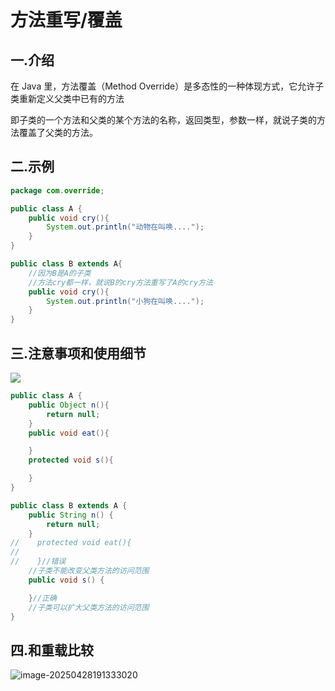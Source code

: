 ```

```

# 方法重写/覆盖

## 一.介绍

在 Java 里，方法覆盖（Method Override）是多态性的一种体现方式，它允许子类重新定义父类中已有的方法

即子类的一个方法和父类的某个方法的名称，返回类型，参数一样，就说子类的方法覆盖了父类的方法。



## 二.示例

```java
package com.override;

public class A {
    public void cry(){
        System.out.println("动物在叫唤....");
    }
}

public class B extends A{
    //因为B是A的子类
    //方法cry都一样，就说B的cry方法重写了A的cry方法
    public void cry(){
        System.out.println("小狗在叫唤....");
    }
}
```



## 三.注意事项和使用细节

![](C:\Users\24709\AppData\Roaming\Typora\typora-user-images\image-20250428190326166.png)



```java
public class A {
    public Object n(){
        return null;
    }
    public void eat(){

    }
    protected void s(){

    }
}

public class B extends A {
    public String n() {
        return null;
    }
//    protected void eat(){
//
//    }//错误
    //子类不能改变父类方法的访问范围
    public void s() {

    }//正确
    //子类可以扩大父类方法的访问范围
}

```

## 四.和重载比较

![image-20250428191333020](C:\Users\24709\AppData\Roaming\Typora\typora-user-images\image-20250428191333020.png)
